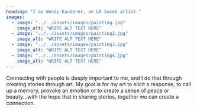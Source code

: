 ```yaml
---
heading: "I am Wendy Kauderer, an LA based artist."
images:
  - image: "../../assets/images/painting.jpg"
    image_alt: "WRITE ALT TEXT HERE"
  - image: "../../assets/images/painting2.jpg"
    image_alt: "WRITE ALT TEXT HERE"
  - image: "../../assets/images/painting3.jpg"
    image_alt: "WRITE ALT TEXT HERE"
  - image: "../../assets/images/painting4.jpg"
    image_alt: "WRITE ALT TEXT HERE"
---
```


Connecting with people is deeply important to me, and I do that through creating stories through art. My goal is for my art to elicit a response, to call up a memory, provoke an emotion or to create a sense of peace or beauty...with the hope that in sharing stories, together we can create a connection.
